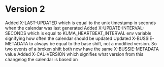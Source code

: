 # Version 2
Added X-LAST-UPDATED which is equal to the unix timestamp in seconds when the calendar was last generated
Added X-UPDATE-INTERVAL-SECONDS which is equal to KUMA_HEARTBEAT_INTERVAL env variable signifying how often the calendar should be updated
Updated X-BUSSIE-METADATA to always be equal to the base shift, not a modified version. So two events of a broken shift both now have the same X-BUSSIE-METADATA value
Added X-CAL-VERSION which signifies what version from this changelog the calendar is based on